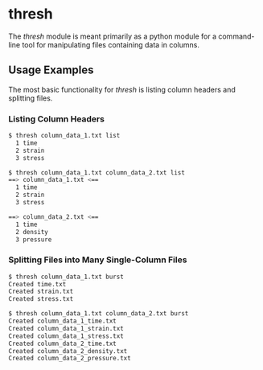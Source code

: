 # thresh

The _thresh_ module is meant primarily as a python module for a command-line tool for manipulating files containing data in columns.


## Usage Examples

The most basic functionality for _thresh_ is listing column headers and splitting files.

### Listing Column Headers

```bash
$ thresh column_data_1.txt list
  1 time
  2 strain
  3 stress
```

```bash
$ thresh column_data_1.txt column_data_2.txt list
==> column_data_1.txt <==
  1 time
  2 strain
  3 stress

==> column_data_2.txt <==
  1 time
  2 density
  3 pressure
```

### Splitting Files into Many Single-Column Files

```bash
$ thresh column_data_1.txt burst
Created time.txt
Created strain.txt
Created stress.txt
```

```bash
$ thresh column_data_1.txt column_data_2.txt burst
Created column_data_1_time.txt
Created column_data_1_strain.txt
Created column_data_1_stress.txt
Created column_data_2_time.txt
Created column_data_2_density.txt
Created column_data_2_pressure.txt
```
